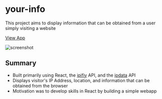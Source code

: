 # your-info
This project aims to display information that can be obtained from a user simply visiting a website

[View App](https://toptester1.github.io/user-info/)

![screenshot](https://github.com/toptester1/user-info/blob/master/public/images/screenshot.png)

## Summary

* Built primarily using React, the [ipifiy](https://www.ipify.org/) API, and the [ipdata](https://ipdata.co/) API
* Displays visitor's IP Address, location, and information that can be obtained from the browser
* Motivation was to develop skills in React by building a simple webapp